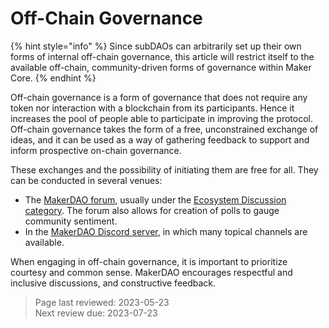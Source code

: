 # Off-Chain Governance

{% hint style="info" %}
Since subDAOs can arbitrarily set up their own forms of internal off-chain governance, this article will restrict itself to the available off-chain, community-driven forms of governance within Maker Core.
{% endhint %}

Off-chain governance is a form of governance that does not require any token nor interaction with a blockchain from its participants. Hence it increases the pool of people able to participate in improving the protocol. Off-chain governance takes the form of a free, unconstrained exchange of ideas, and it can be used as a way of gathering feedback to support and inform prospective on-chain governance.

These exchanges and the possibility of initiating them are free for all. They can be conducted in several venues:

- The [MakerDAO forum](forum.makerdao.com/), usually under the [Ecosystem Discussion category](https://forum.makerdao.com/c/ecosystem-discussions/89). The forum also allows for creation of polls to gauge community sentiment.
- In the [MakerDAO Discord server](https://discord.gg/RBRumCpEDH), in which many topical channels are available.

When engaging in off-chain governance, it is important to prioritize courtesy and common sense. MakerDAO encourages respectful and inclusive discussions, and constructive feedback.


>Page last reviewed: 2023-05-23  
>Next review due: 2023-07-23  
